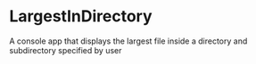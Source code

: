 # LargestInDirectory
A console app that displays the largest file inside a directory and subdirectory specified by user
